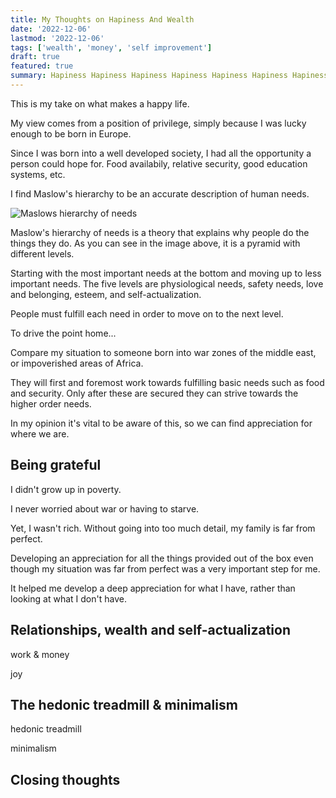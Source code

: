 ```yaml
---
title: My Thoughts on Hapiness And Wealth
date: '2022-12-06'
lastmod: '2022-12-06'
tags: ['wealth', 'money', 'self improvement']
draft: true
featured: true
summary: Hapiness Hapiness Hapiness Hapiness Hapiness Hapiness Hapiness Hapiness Hapiness Hapiness Hapiness Hapiness Hapiness Hapiness Hapiness Hapiness Hapiness
---
```


This is my take on what makes a happy life.

My view comes from a position of privilege, simply because I was lucky enough to be 
born in Europe.

Since I was born into a well developed society, I had all the opportunity a 
person could hope for. Food availabily, relative security, good education systems, etc.

I find Maslow's hierarchy to be an accurate description of human needs.

<Image
  alt="Maslows hierarchy of needs"
  src="/static/img/blog/maslows_hierarchy_of_needs.jpg"
  className="h-auto w-full"
/>

Maslow's hierarchy of needs is a theory that explains why people do the things they do. 
As you can see in the image above, it is a pyramid with different levels.

Starting with the most important needs at the bottom and moving up to less important needs.
The five levels are physiological needs, safety needs, love and belonging, esteem, and 
self-actualization. 

People must fulfill each need in order to move on to the next level.

To drive the point home...

Compare my situation to someone born into war zones of the middle east, or impoverished areas
of Africa.

They will first and foremost work towards fulfilling basic needs such as food and security. Only 
after these are secured they can strive towards the higher order needs.

In my opinion it's vital to be aware of this, so we can find appreciation for where we are.

## Being grateful

I didn't grow up in poverty.

I never worried about war or having to starve.

Yet, I wasn't rich. Without going into too much detail, my family is far from perfect.

Developing an appreciation for all the things provided out of the box even though my situation
was far from perfect was a very important step for me. 

It helped me develop a deep appreciation for what I have, rather than looking at what I don't have.

## Relationships, wealth and self-actualization

work & money

joy

## The hedonic treadmill & minimalism

hedonic treadmill

minimalism

## Closing thoughts
